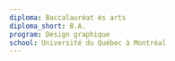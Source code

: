 ```yaml
---
diploma: Baccalauréat ès arts
diploma_short: B.A.
program: Design graphique
school: Université du Québec à Montréal
---
```

